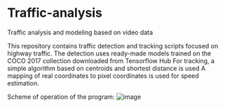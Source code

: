 # Traffic-analysis
Traffic analysis and modeling based on video data

This repository contains traffic detection and tracking scripts focused on highway traffic.
The detection uses ready-made models trained on the COCO 2017 collection downloaded from Tensorflow Hub
For tracking, a simple algorithm based on centroids and shortest distance is used
A mapping of real coordinates to pixel coordinates is used for speed estimation.

Scheme of operation of the program:
![image](https://github.com/partykula00/Traffic-analysis/assets/107066853/e6974f65-47e5-4006-80c2-df69db5d9712)


